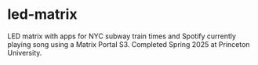 # led-matrix
LED matrix with apps for NYC subway train times and Spotify currently playing song using a Matrix Portal S3. Completed Spring 2025 at Princeton University.
